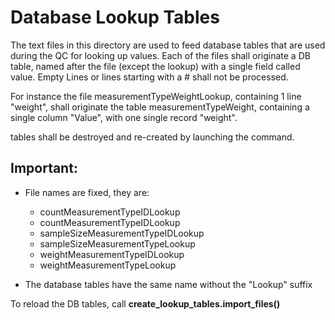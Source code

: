 # Database Lookup Tables

The text files in this directory are used to feed database tables that are used during the QC for looking up values. 
Each of the files shall originate a DB table, named after the file (except the lookup) with a single field called value.
Empty Lines or lines starting with a # shall not be processed. 

For instance the file measurementTypeWeightLookup, containing 1 line "weight", shall originate the table 
measurementTypeWeight, containing a single column "Value", with one single record "weight". 

tables shall be destroyed and re-created by launching the command. 

## Important: 
- File names are fixed, they are:
    - countMeasurementTypeIDLookup
    - countMeasurementTypeIDLookup
    - sampleSizeMeasurementTypeIDLookup
    - sampleSizeMeasurementTypeLookup
    - weightMeasurementTypeIDLookup
    - weightMeasurementTypeLookup
    
- The database tables have the same name without the "Lookup" suffix 

To reload the DB tables, call **create_lookup_tables.import_files()**